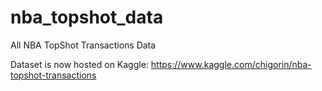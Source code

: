 # nba_topshot_data
All NBA TopShot Transactions Data


Dataset is now hosted on Kaggle:
https://www.kaggle.com/chigorin/nba-topshot-transactions
